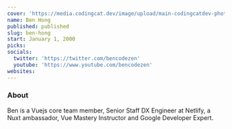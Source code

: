 ```yaml
---
cover: 'https://media.codingcat.dev/image/upload/main-codingcatdev-photo/podcast-guest/bencodezen'
name: Ben Hong
published: published
slug: ben-hong
start: January 1, 2000
picks:
socials:
  twitter: 'https://twitter.com/bencodezen'
  youtube: 'https://www.youtube.com/bencodezen'
websites:
---
```


### About

Ben is a Vuejs core team member, Senior Staff DX Engineer at Netlify, a Nuxt ambassador, Vue Mastery Instructor and Google Developer Expert.
